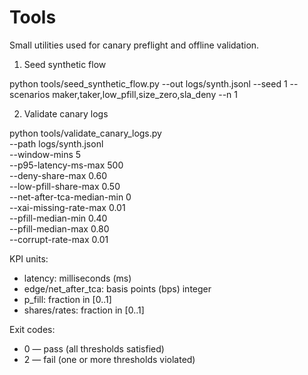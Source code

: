 # Tools

Small utilities used for canary preflight and offline validation.

1) Seed synthetic flow

  python tools/seed_synthetic_flow.py --out logs/synth.jsonl --seed 1 --scenarios maker,taker,low_pfill,size_zero,sla_deny --n 1

2) Validate canary logs

  python tools/validate_canary_logs.py \
    --path logs/synth.jsonl \
    --window-mins 5 \
    --p95-latency-ms-max 500 \
    --deny-share-max 0.60 \
    --low-pfill-share-max 0.50 \
    --net-after-tca-median-min 0 \
    --xai-missing-rate-max 0.01 \
    --pfill-median-min 0.40 \
    --pfill-median-max 0.80 \
    --corrupt-rate-max 0.01

KPI units:
- latency: milliseconds (ms)
- edge/net_after_tca: basis points (bps) integer
- p_fill: fraction in [0..1]
- shares/rates: fraction in [0..1]

Exit codes:
- 0 — pass (all thresholds satisfied)
- 2 — fail (one or more thresholds violated)
